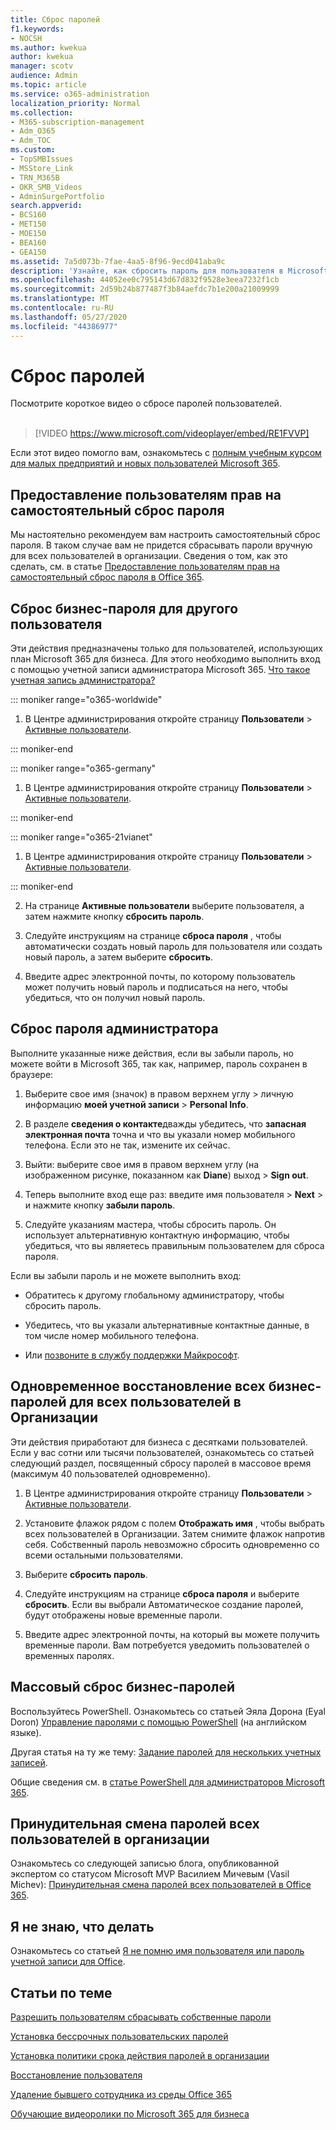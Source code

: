 ```yaml
---
title: Сброс паролей
f1.keywords:
- NOCSH
ms.author: kwekua
author: kwekua
manager: scotv
audience: Admin
ms.topic: article
ms.service: o365-administration
localization_priority: Normal
ms.collection:
- M365-subscription-management
- Adm_O365
- Adm_TOC
ms.custom:
- TopSMBIssues
- MSStore_Link
- TRN_M365B
- OKR_SMB_Videos
- AdminSurgePortfolio
search.appverid:
- BCS160
- MET150
- MOE150
- BEA160
- GEA150
ms.assetid: 7a5d073b-7fae-4aa5-8f96-9ecd041aba9c
description: 'Узнайте, как сбросить пароль для пользователя в Microsoft 365 для бизнес-подписки. '
ms.openlocfilehash: 44052ee0c795143d67d832f9528e3eea7232f1cb
ms.sourcegitcommit: 2d59b24b877487f3b84aefdc7b1e200a21009999
ms.translationtype: MT
ms.contentlocale: ru-RU
ms.lasthandoff: 05/27/2020
ms.locfileid: "44386977"
---
```

# <a name="reset-passwords"></a>Сброс паролей

Посмотрите короткое видео о сбросе паролей пользователей.<br><br>

> [!VIDEO https://www.microsoft.com/videoplayer/embed/RE1FVVP] 

Если этот видео помогло вам, ознакомьтесь с [полным учебным курсом для малых предприятий и новых пользователей Microsoft 365](https://support.office.com/article/6ab4bbcd-79cf-4000-a0bd-d42ce4d12816).
  
## <a name="let-users-reset-their-own-passwords"></a>Предоставление пользователям прав на самостоятельный сброс пароля

Мы настоятельно рекомендуем вам настроить самостоятельный сброс пароля. В таком случае вам не придется сбрасывать пароли вручную для всех пользователей в организации. Сведения о том, как это сделать, см. в статье [Предоставление пользователям прав на самостоятельный сброс пароля в Office 365](let-users-reset-passwords.md).
  
## <a name="reset-a-business-password-for-someone-else"></a>Сброс бизнес-пароля для другого пользователя

Эти действия предназначены только для пользователей, использующих план Microsoft 365 для бизнеса. Для этого необходимо выполнить вход с помощью учетной записи администратора Microsoft 365. [Что такое учетная запись администратора?](../admin-overview/admin-overview.md)

 
::: moniker range="o365-worldwide"

1. В Центре администрирования откройте страницу **Пользователи** \> <a href="https://go.microsoft.com/fwlink/p/?linkid=834822" target="_blank">Активные пользователи</a>.

::: moniker-end

::: moniker range="o365-germany"

1. В Центре администрирования откройте страницу **Пользователи** \> <a href="https://go.microsoft.com/fwlink/p/?linkid=847686" target="_blank">Активные пользователи</a>.

::: moniker-end

::: moniker range="o365-21vianet"

1. В Центре администрирования откройте страницу **Пользователи** \> <a href="https://go.microsoft.com/fwlink/p/?linkid=850628" target="_blank">Активные пользователи</a>.

::: moniker-end

2. На странице **Активные пользователи** выберите пользователя, а затем нажмите кнопку **сбросить пароль**.
    
3. Следуйте инструкциям на странице **сброса пароля** , чтобы автоматически создать новый пароль для пользователя или создать новый пароль, а затем выберите **сбросить**.  
    
4. Введите адрес электронной почты, по которому пользователь может получить новый пароль и подписаться на него, чтобы убедиться, что он получил новый пароль.
 
  
## <a name="reset-my-admin-password"></a>Сброс пароля администратора

Выполните указанные ниже действия, если вы забыли пароль, но можете войти в Microsoft 365, так как, например, пароль сохранен в браузере: 
    
1. Выберите свое имя (значок) в правом верхнем углу > личную информацию **моей учетной записи**  >  **Personal Info**. 
          
2. В разделе **сведения о контакте**дважды убедитесь, что **запасная электронная почта** точна и что вы указали номер мобильного телефона. Если это не так, измените их сейчас. 
        
3. Выйти: выберите свое имя в правом верхнем углу (на изображенном рисунке, показанном как **Diane**) выход \> **Sign out**. 
        
4. Теперь выполните вход еще раз: введите имя пользователя \> **Next** \> и нажмите кнопку **забыли пароль**. 
    
5. Следуйте указаниям мастера, чтобы сбросить пароль. Он использует альтернативную контактную информацию, чтобы убедиться, что вы являетесь правильным пользователем для сброса пароля. 
    
Если вы забыли пароль и не можете выполнить вход: 
    
- Обратитесь к другому глобальному администратору, чтобы сбросить пароль.

- Убедитесь, что вы указали альтернативные контактные данные, в том числе номер мобильного телефона. 
    
- Или [позвоните в службу поддержки Майкрософт](https://docs.microsoft.com/microsoft-365/admin/contact-support-for-business-products). 
    
## <a name="reset-all-business-passwords-for-everyone-in-your-organization-at-the-same-time"></a>Одновременное восстановление всех бизнес-паролей для всех пользователей в Организации
<a name="bkmk_forgot"> </a>

Эти действия приработают для бизнеса с десятками пользователей. Если у вас сотни или тысячи пользователей, ознакомьтесь со статьей следующий раздел, посвященный сбросу паролей в массовое время (максимум 40 пользователей одновременно).
  
1. В Центре администрирования откройте страницу **Пользователи** \> <a href="https://go.microsoft.com/fwlink/p/?linkid=834822" target="_blank">Активные пользователи</a>.
    
2. Установите флажок рядом с полем **Отображать имя** , чтобы выбрать всех пользователей в Организации. Затем снимите флажок напротив себя. Собственный пароль невозможно сбросить одновременно со всеми остальными пользователями.
    
3. Выберите **сбросить пароль**. 

4. Следуйте инструкциям на странице **сброса пароля** и выберите **сбросить**.  Если вы выбрали Автоматическое создание паролей, будут отображены новые временные пароли.   
    
5. Введите адрес электронной почты, на который вы можете получить временные пароли. Вам потребуется уведомить пользователей о временных паролях.
    

  
## <a name="reset-business-passwords-in-bulk"></a>Массовый сброс бизнес-паролей
<a name="bkmk_forgot"> </a>

Воспользуйтесь PowerShell. Ознакомьтесь со статьей Эяла Дорона (Eyal Doron) [Управление паролями с помощью PowerShell](https://go.microsoft.com/fwlink/?linkid=853696) (на английском языке).
  
Другая статья на ту же тему: [Задание паролей для нескольких учетных записей](https://docs.microsoft.com/office365/enterprise/powershell/manage-office-365-with-office-365-powershell).
  
Общие сведения см. в [статье PowerShell для администраторов Microsoft 365](https://support.microsoft.com/en-us/office/powershell-for-office-365-administrators-40fdcbd4-c34f-42ab-8678-8b3751137ef1).
  
## <a name="force-a-password-change-for-all-users-in-your-business"></a>Принудительная смена паролей всех пользователей в организации
<a name="bkmk_forgot"> </a>

Ознакомьтесь со следующей записью блога, опубликованной экспертом со статусом Microsoft MVP Василием Мичевым (Vasil Michev): [Принудительная смена паролей всех пользователей в Office 365](https://go.microsoft.com/fwlink/?linkid=853693).
  
## <a name="im-lost"></a>Я не знаю, что делать
<a name="bkmk_forgot"> </a>

Ознакомьтесь со статьей [Я не помню имя пользователя или пароль учетной записи для Office](https://support.office.com/article/eba0b4a2-c0ae-472c-99f6-bc63ee2425a8?wt.mc_id=SCL_reset-passwords_AdmHlp).
  
## <a name="related-articles"></a>Статьи по теме
<a name="bkmk_forgot"> </a>
  
[Разрешить пользователям сбрасывать собственные пароли](let-users-reset-passwords.md)

[Установка бессрочных пользовательских паролей](set-password-to-never-expire.md)

[Установка политики срока действия паролей в организации](../manage/set-password-expiration-policy.md)

[Восстановление пользователя](restore-user.md)

[Удаление бывшего сотрудника из среды Office 365](remove-former-employee.md)

[Обучающие видеоролики по Microsoft 365 для бизнеса](https://support.office.com/article/6ab4bbcd-79cf-4000-a0bd-d42ce4d12816)
